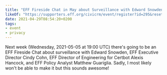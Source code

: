 ```yaml
---
title: "EFF Fireside Chat in May about Surveillance with Edward Snowden et al"
likeOf: "https://supporters.eff.org/civicrm/event/register?id=295&reset=1"
date: 2021-04-29T08:54:20+0200
tags:
- event
- privacy
---
```

Next week (Wednesday, 2021-05-05 at 19:00 UTC) there's going to be an EFF Fireside Chat about surveillance with  Edward Snowden, EFF Executive Director Cindy Cohn, EFF Director of Engineering for Certbot Alexis Hancock, and EFF Policy Analyst Matthew Guariglia. Sadly, I most likely won't be able to make it but this sounds awesome!